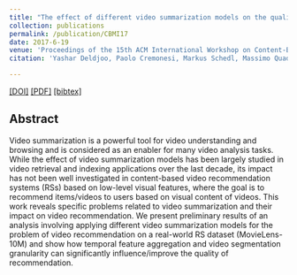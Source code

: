 ```yaml
---
title: "The effect of different video summarization models on the quality of video recommendation based on low-level visual features"
collection: publications
permalink: /publication/CBMI17
date: 2017-6-19
venue: 'Proceedings of the 15th ACM International Workshop on Content-Based Multimedia Indexing'
citation: 'Yashar Deldjoo, Paolo Cremonesi, Markus Schedl, Massimo Quadrana<i> Proceedings of the 15th ACM International Workshop on Content-Based Multimedia Indexing p. 20. </i><b>(CBMI 2017)</b>.'

---
```


[[DOI]](https://dl.acm.org/citation.cfm?id=3095734) [[PDF]](http://www.cp.jku.at/people/schedl/Research/Publications/pdf/deldjoo_cbmi_2017.pdf)  [[bibtex]](https://github.com/yasdel/yasdel.github.io/tree/master/_publications/CBMI17.bib) 



## Abstract

Video summarization is a powerful tool for video understanding and browsing and is considered as an enabler for many video analysis tasks. While the effect of video summarization models has been largely studied in video retrieval and indexing applications over the last decade, its impact has not been well investigated in content-based video recommendation systems (RSs) based on low-level visual features, where the goal is to recommend items/videos to users based on visual content of videos. This work reveals specific problems related to video summarization and their impact on video recommendation. We present preliminary results of an analysis involving applying different video summarization models for the problem of video recommendation on a real-world RS dataset (MovieLens-10M) and show how temporal feature aggregation and video segmentation granularity can significantly influence/improve the quality of recommendation.
